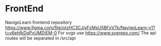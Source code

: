# FrontEnd

NavigoLearn frontend repository
https://www.figma.com/file/otzHC3CJiyFzMsU5BFxV7k/NavigoLearn-v1?t=v6ehfkDqPxUMDjEM-0
For svgs use
https://www.svgrepo.com/
The api routes will be separated in /src/api
